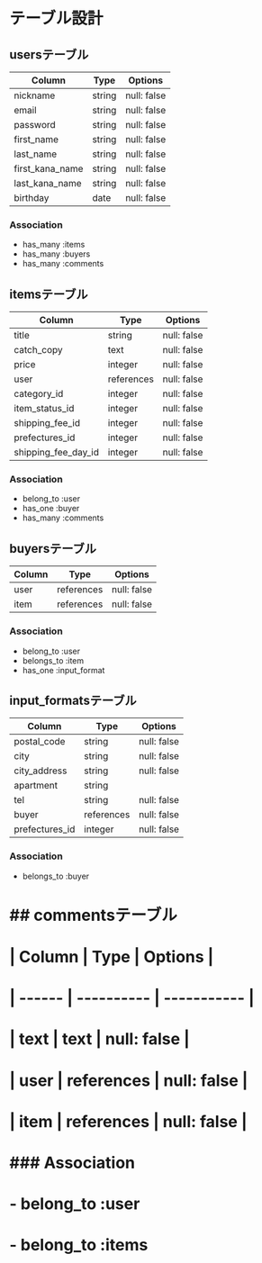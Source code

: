 # テーブル設計
## usersテーブル

| Column          | Type       | Options     |
| --------------- | ---------- | ----------- |
| nickname        | string     | null: false |
| email           | string     | null: false |
| password        | string     | null: false |
| first_name      | string     | null: false |
| last_name       | string     | null: false |
| first_kana_name | string     | null: false |
| last_kana_name  | string     | null: false |
| birthday        | date       | null: false |

### Association

- has_many :items
- has_many :buyers
- has_many :comments


## itemsテーブル

| Column              | Type       | Options     |
| ------------------- | ---------- | ----------- |
| title               | string     | null: false |
| catch_copy          | text       | null: false |
| price               | integer    | null: false |
| user                | references | null: false |
| category_id         | integer    | null: false |
| item_status_id      | integer    | null: false |
| shipping_fee_id     | integer    | null: false |
| prefectures_id      | integer    | null: false |
| shipping_fee_day_id | integer    | null: false |

### Association

- belong_to :user
- has_one :buyer
- has_many :comments

## buyersテーブル

| Column | Type       | Options     |
| ------ | ---------- | ----------- |
| user   | references | null: false |
| item   | references | null: false |

### Association

- belong_to :user
- belongs_to :item
- has_one :input_format

## input_formatsテーブル

| Column         | Type       | Options     |
| -------------- | ---------- | ----------- |
| postal_code    | string     | null: false |
| city           | string     | null: false |
| city_address   | string     | null: false |
| apartment      | string     |             |
| tel            | string     | null: false |
| buyer          | references | null: false |
| prefectures_id | integer    | null: false |

### Association

- belongs_to :buyer

# ## commentsテーブル

# | Column | Type       | Options     |
# | ------ | ---------- | ----------- |
# | text   | text       | null: false |
# | user   | references | null: false |
# | item   | references | null: false |

# ### Association

# - belong_to :user
# - belong_to :items